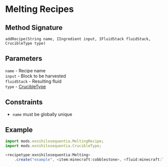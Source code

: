 # Melting Recipes

## Method Signature

`addRecipe(String name, IIngredient input, IFluidStack fluidStack, CrucibleType type)`

## Parameters

`name` - Recipe name  
`input` - Block to be harvested  
`fluidStack` - Resulting fluid  
`type` - [CrucibleType]

## Constraints

- `name` must be globally unique

## Example

```js
import mods.exnihilosequentia.MeltingRecipe;
import mods.exnihilosequentia.CrucibleType;

<recipetype:exnihilosequentia:Melting>
    .create("example", <item:minecraft:cobblestone>, <fluid:minecraft:lava> * 1000, CrucibleType.fired());
```

[CrucibleType]: ../../Helpers/CrucibleType